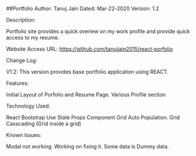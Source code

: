 ##Portfolio
Author: Tanuj Jain Dated: Mar-22-2020 Version: 1.2

Description:

Portfolio site provides a quick overiew on my work profile and provide quick access to my resume.

Website Access URL: https://github.com/tanujjain2015/react-porfolio

Change Log:

V1.2: This version provides base portfolio application using REACT.

Features:

Initial Layout of Porfolio and Resume Page.
Various Profile section

Technology Used:

React
Bootstrap
Use State
Props
Component
Grid Auto Population.
Grid Casscading (Grid inside a grid)

Known Issues:

Modal not working. Working on fixing it. 
Some data is Dummy data. 